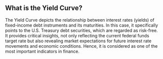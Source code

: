 ## What is the Yield Curve?

The Yield Curve depicts the relationship between interest rates (yields) of fixed-income debt instruments and its maturities. In this case, it specifically points to the U.S. Treasury debt securities, which are regarded as risk-free. It provides critical insights, not only reflecting the current federal funds target rate but also revealing market expectations for future interest rate movements and economic conditions. Hence, it is considered as one of the most important indicators in finance.
